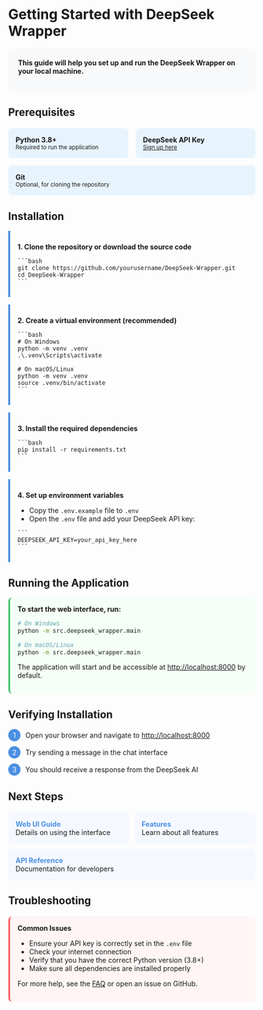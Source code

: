 # Getting Started with DeepSeek Wrapper

<div style="padding: 20px; background: #f8f9fa; border-radius: 8px; margin-bottom: 25px;">
  <p style="margin-top: 0;"><strong>This guide will help you set up and run the DeepSeek Wrapper on your local machine.</strong></p>
</div>

## Prerequisites

<div style="display: flex; flex-wrap: wrap; gap: 15px; margin: 20px 0;">
  <div style="flex: 1; min-width: 200px; padding: 15px; background: #E8F4FD; border-radius: 8px;">
    <strong>Python 3.8+</strong><br>
    <small>Required to run the application</small>
  </div>
  <div style="flex: 1; min-width: 200px; padding: 15px; background: #E8F4FD; border-radius: 8px;">
    <strong>DeepSeek API Key</strong><br>
    <small><a href="https://platform.deepseek.com">Sign up here</a></small>
  </div>
  <div style="flex: 1; min-width: 200px; padding: 15px; background: #E8F4FD; border-radius: 8px;">
    <strong>Git</strong><br>
    <small>Optional, for cloning the repository</small>
  </div>
</div>

## Installation

<div style="padding: 0; border-left: 4px solid #4A90E2;">
  <div style="padding: 10px 15px;">
    <p><strong>1. Clone the repository or download the source code</strong></p>
    
    ```bash
    git clone https://github.com/yourusername/DeepSeek-Wrapper.git
    cd DeepSeek-Wrapper
    ```
  </div>
</div>

<div style="padding: 0; border-left: 4px solid #4A90E2; margin-top: 15px;">
  <div style="padding: 10px 15px;">
    <p><strong>2. Create a virtual environment (recommended)</strong></p>
    
    ```bash
    # On Windows
    python -m venv .venv
    .\.venv\Scripts\activate

    # On macOS/Linux
    python -m venv .venv
    source .venv/bin/activate
    ```
  </div>
</div>

<div style="padding: 0; border-left: 4px solid #4A90E2; margin-top: 15px;">
  <div style="padding: 10px 15px;">
    <p><strong>3. Install the required dependencies</strong></p>
    
    ```bash
    pip install -r requirements.txt
    ```
  </div>
</div>

<div style="padding: 0; border-left: 4px solid #4A90E2; margin-top: 15px; margin-bottom: 25px;">
  <div style="padding: 10px 15px;">
    <p><strong>4. Set up environment variables</strong></p>
    <ul>
      <li>Copy the <code>.env.example</code> file to <code>.env</code></li>
      <li>Open the <code>.env</code> file and add your DeepSeek API key:</li>
    </ul>
    
    ```
    DEEPSEEK_API_KEY=your_api_key_here
    ```
  </div>
</div>

## Running the Application

<div style="padding: 15px; background: #F5FFF7; border-radius: 8px; border-left: 4px solid #50C878; margin-bottom: 25px;">
  <p style="margin-top: 0;"><strong>To start the web interface, run:</strong></p>
  
  ```bash
  # On Windows
  python -m src.deepseek_wrapper.main

  # On macOS/Linux
  python -m src.deepseek_wrapper.main
  ```
  
  <p>The application will start and be accessible at <a href="http://localhost:8000">http://localhost:8000</a> by default.</p>
</div>

## Verifying Installation

<div style="counter-reset: step;">
  <div style="display: flex; margin-bottom: 10px; align-items: center;">
    <div style="background: #4A90E2; color: white; border-radius: 50%; width: 25px; height: 25px; display: flex; align-items: center; justify-content: center; margin-right: 10px; flex-shrink: 0;">1</div>
    <div>Open your browser and navigate to <a href="http://localhost:8000">http://localhost:8000</a></div>
  </div>
  
  <div style="display: flex; margin-bottom: 10px; align-items: center;">
    <div style="background: #4A90E2; color: white; border-radius: 50%; width: 25px; height: 25px; display: flex; align-items: center; justify-content: center; margin-right: 10px; flex-shrink: 0;">2</div>
    <div>Try sending a message in the chat interface</div>
  </div>
  
  <div style="display: flex; margin-bottom: 20px; align-items: center;">
    <div style="background: #4A90E2; color: white; border-radius: 50%; width: 25px; height: 25px; display: flex; align-items: center; justify-content: center; margin-right: 10px; flex-shrink: 0;">3</div>
    <div>You should receive a response from the DeepSeek AI</div>
  </div>
</div>

## Next Steps

<div style="display: flex; flex-wrap: wrap; gap: 10px; margin: 20px 0;">
  <a href="web-ui-guide.md" style="flex: 1; min-width: 200px; padding: 15px; background: #F5F9FF; border-radius: 8px; text-decoration: none; color: inherit;">
    <strong style="color: #4A90E2;">Web UI Guide</strong><br>
    Details on using the interface
  </a>
  <a href="features.md" style="flex: 1; min-width: 200px; padding: 15px; background: #F5F9FF; border-radius: 8px; text-decoration: none; color: inherit;">
    <strong style="color: #4A90E2;">Features</strong><br>
    Learn about all features
  </a>
  <a href="api-reference.md" style="flex: 1; min-width: 200px; padding: 15px; background: #F5F9FF; border-radius: 8px; text-decoration: none; color: inherit;">
    <strong style="color: #4A90E2;">API Reference</strong><br>
    Documentation for developers
  </a>
</div>

## Troubleshooting

<div style="padding: 15px; background: #FFF5F5; border-radius: 8px; border-left: 4px solid #FF6B6B; margin-top: 20px;">
  <p style="margin-top: 0;"><strong>Common Issues</strong></p>
  <ul>
    <li>Ensure your API key is correctly set in the <code>.env</code> file</li>
    <li>Check your internet connection</li>
    <li>Verify that you have the correct Python version (3.8+)</li>
    <li>Make sure all dependencies are installed properly</li>
  </ul>
  <p>For more help, see the <a href="faq.md">FAQ</a> or open an issue on GitHub.</p>
</div> 